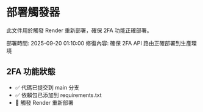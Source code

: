 # 部署觸發器

此文件用於觸發 Render 重新部署，確保 2FA 功能正確部署。

部署時間: 2025-09-20 01:10:00
修復內容: 確保 2FA API 路由正確部署到生產環境

## 2FA 功能狀態
- ✅ 代碼已提交到 main 分支
- ✅ 依賴包已添加到 requirements.txt
- 🔄 觸發 Render 重新部署
